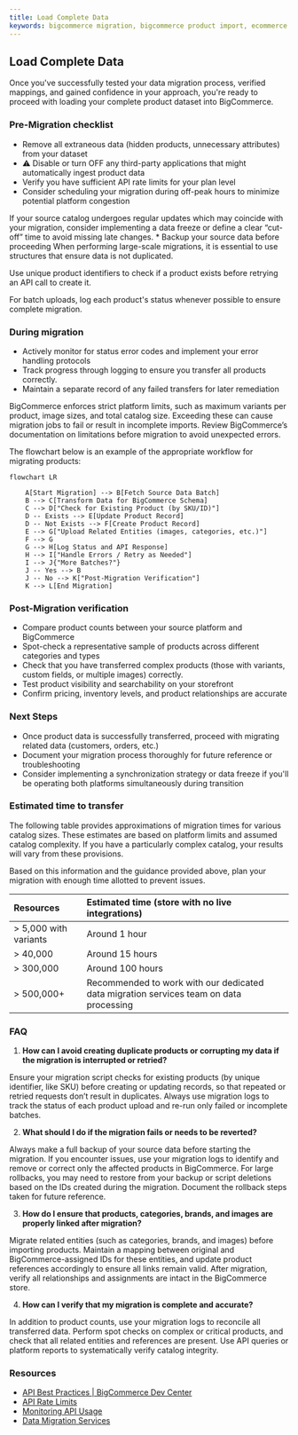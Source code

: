 ```yaml
---
title: Load Complete Data
keywords: bigcommerce migration, bigcommerce product import, ecommerce catalog migration, data migration guide, bigcommerce API, product data transfer, ecommerce platform migration, idempotent migration, rollback migration bigcommerce, referential integrity, bigcommerce API limits, product catalog import, ecommerce data validation, bigcommerce troubleshooting, migration best practices
---
```


## Load Complete Data 

Once you've successfully tested your data migration process, verified mappings, and gained confidence in your approach, you're ready to proceed with loading your complete product dataset into BigCommerce.

### Pre-Migration checklist

* Remove all extraneous data (hidden products, unnecessary attributes) from your dataset  
* ⚠️ Disable or turn OFF any third-party applications that might automatically ingest product data  
* Verify you have sufficient API rate limits for your plan level  
* Consider scheduling your migration during off-peak hours to minimize potential platform congestion  
<Callout type="info">
If your source catalog undergoes regular updates which may coincide with your migration, consider implementing a data freeze or define a clear “cut-off” time to avoid missing late changes.
</Callout>
* Backup your source data before proceeding

<Callout type="important">
When performing large-scale migrations, it is essential to use structures that ensure data is not duplicated.

Use unique product identifiers to check if a product exists before retrying an API call to create it.

For batch uploads, log each product's status whenever possible to ensure complete migration.
</Callout>

### During migration

* Actively monitor for status error codes and implement your error handling protocols  
* Track progress through logging to ensure you transfer all products correctly.
* Maintain a separate record of any failed transfers for later remediation
<Callout type="warning">
BigCommerce enforces strict platform limits, such as maximum variants per product, image sizes, and total catalog size. Exceeding these can cause migration jobs to fail or result in incomplete imports. Review BigCommerce’s documentation on limitations before migration to avoid unexpected errors.
</Callout>

The flowchart below is an example of the appropriate workflow for migrating products:

```mermaid
flowchart LR

    A[Start Migration] --> B[Fetch Source Data Batch]
    B --> C[Transform Data for BigCommerce Schema]
    C --> D["Check for Existing Product (by SKU/ID)"]
    D -- Exists --> E[Update Product Record]
    D -- Not Exists --> F[Create Product Record]
    E --> G["Upload Related Entities (images, categories, etc.)"]
    F --> G
    G --> H[Log Status and API Response]
    H --> I["Handle Errors / Retry as Needed"]
    I --> J{"More Batches?"}
    J -- Yes --> B
    J -- No --> K["Post-Migration Verification"]
    K --> L[End Migration]
```

### Post-Migration verification

* Compare product counts between your source platform and BigCommerce  
* Spot-check a representative sample of products across different categories and types  
* Check that you have transferred complex products (those with variants, custom fields, or multiple images) correctly.
* Test product visibility and searchability on your storefront  
* Confirm pricing, inventory levels, and product relationships are accurate

### Next Steps

* Once product data is successfully transferred, proceed with migrating related data (customers, orders, etc.)  
* Document your migration process thoroughly for future reference or troubleshooting  
* Consider implementing a synchronization strategy or data freeze if you'll be operating both platforms simultaneously during transition

### Estimated time to transfer

The following table provides approximations of migration times for various catalog sizes. These estimates are based on platform limits and assumed catalog complexity. If you have a particularly complex catalog, your results will vary from these provisions.

Based on this information and the guidance provided above, plan your migration with enough time allotted to prevent issues.

| Resources | Estimated time (store with no live integrations) |
| :---- | :---- |
| > 5,000 with variants  | Around 1 hour |
| > 40,000 | Around  15 hours |
| > 300,000 | Around 100 hours |
| > 500,000+ | Recommended to work with our dedicated data migration services team on data processing  |

### FAQ
1. **How can I avoid creating duplicate products or corrupting my data if the migration is interrupted or retried?**

Ensure your migration script checks for existing products (by unique identifier, like SKU) before creating or updating records, so that repeated or retried requests don’t result in duplicates. Always use migration logs to track the status of each product upload and re-run only failed or incomplete batches.

2. **What should I do if the migration fails or needs to be reverted?**

Always make a full backup of your source data before starting the migration. If you encounter issues, use your migration logs to identify and remove or correct only the affected products in BigCommerce. For large rollbacks, you may need to restore from your backup or script deletions based on the IDs created during the migration. Document the rollback steps taken for future reference.

3. **How do I ensure that products, categories, brands, and images are properly linked after migration?**

Migrate related entities (such as categories, brands, and images) before importing products. Maintain a mapping between original and BigCommerce-assigned IDs for these entities, and update product references accordingly to ensure all links remain valid. After migration, verify all relationships and assignments are intact in the BigCommerce store.

4. **How can I verify that my migration is complete and accurate?**

In addition to product counts, use your migration logs to reconcile all transferred data. Perform spot checks on complex or critical products, and check that all related entities and references are present. Use API queries or platform reports to systematically verify catalog integrity.
### Resources
* [API Best Practices | BigCommerce Dev Center](https://developer.bigcommerce.com/docs/start/best-practices)  
* [API Rate Limits](https://developer.bigcommerce.com/api-docs/getting-started/api-rate-limits)  
* [Monitoring API Usage](https://developer.bigcommerce.com/api-docs/getting-started/monitoring-api-usage)  
* [Data Migration Services](https://www.bigcommerce.com/services/data-migration/)  
